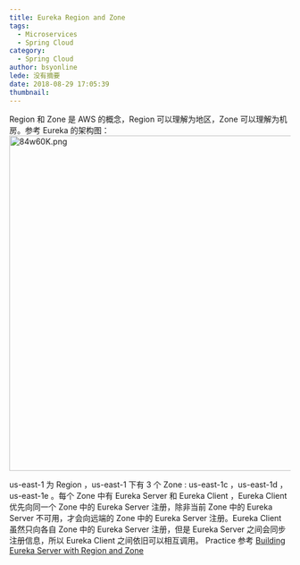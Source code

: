 ```yaml
---
title: Eureka Region and Zone
tags:
  - Microservices
  - Spring Cloud
category:
  - Spring Cloud
author: bsyonline
lede: 没有摘要
date: 2018-08-29 17:05:39
thumbnail:
---
```


Region 和 Zone 是 AWS 的概念，Region 可以理解为地区，Zone 可以理解为机房。参考 Eureka 的架构图：
<img src="https://s1.ax1x.com/2020/03/22/84w60K.png" alt="84w60K.png" border="0"  style="width:600px;"/>

us-east-1 为 Region ，us-east-1 下有 3 个 Zone : us-east-1c ，us-east-1d ，us-east-1e 。每个 Zone 中有 Eureka Server 和 Eureka Client ，Eureka Client 优先向同一个 Zone 中的 Eureka Server 注册，除非当前 Zone 中的 Eureka Server 不可用，才会向远端的 Zone 中的 Eureka Server 注册。Eureka Client 虽然只向各自 Zone 中的 Eureka Server 注册，但是 Eureka Server 之间会同步注册信息，所以 Eureka Client 之间依旧可以相互调用。
Practice 参考 [Building Eureka Server with Region and Zone](../../../../2020/03/22/building-eureka-server-with-region-and-zone/)